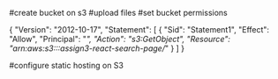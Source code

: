 #create bucket on s3
#upload files
#set bucket permissions

{
    "Version": "2012-10-17",
    "Statement": [
        {
            "Sid": "Statement1",
            "Effect": "Allow",
            "Principal": "*",
            "Action": "s3:GetObject",
            "Resource": "arn:aws:s3:::assign3-react-search-page/*"
        }
    ]
}

#configure static hosting on S3
